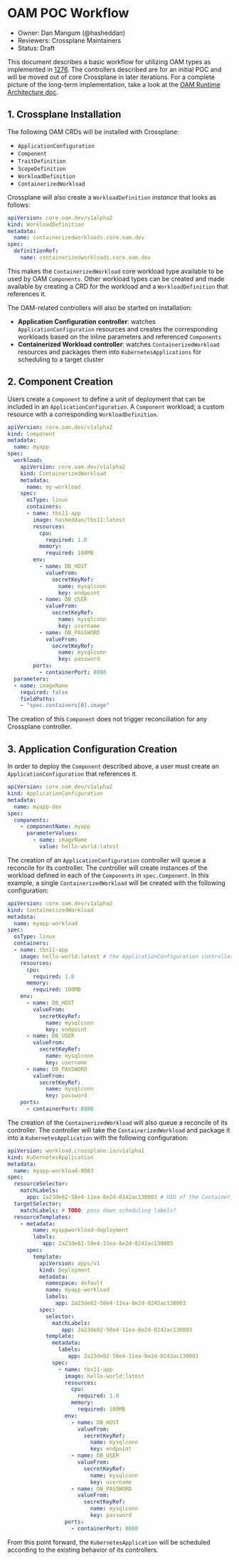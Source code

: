 # OAM POC Workflow
* Owner: Dan Mangum (@hasheddan)
* Reviewers: Crossplane Maintainers
* Status: Draft

This document describes a basic workflow for utilizing OAM types as implemented
in [1276](https://github.com/crossplane/crossplane/pull/1276). The controllers
described are for an initial POC and will be moved out of core Crossplane in
later iterations. For a complete picture of the long-term implementation, take a
look at the [OAM Runtime Architecture
doc](https://docs.google.com/document/d/11AYNGhvry_B3l_tO3Yyv1f9tDoezZOpGIYV56oZwb5s/edit#heading=h.x458enhyy1sq).

## 1. Crossplane Installation

The following OAM CRDs will be installed with Crossplane:

- `ApplicationConfiguration`
- `Component`
- `TraitDefinition`
- `ScopeDefinition`
- `WorkloadDefinition`
- `ContainerizedWorkload`

Crossplane will also create a `WorkloadDefinition` *instance* that looks as
follows:

```yaml
apiVersion: core.oam.dev/v1alpha2
kind: WorkloadDefinition
metadata:
  name: containerizedworkloads.core.oam.dev
spec:
  definitionRef:
    name: containerizedworkloads.core.oam.dev
```

This makes the `ContainerizedWorkload` core workload type available to be used
by OAM `Components`. Other workload types can be created and made available by
creating a CRD for the workload and a `WorkloadDefinition` that references it.

The OAM-related controllers will also be started on installation:

- **Application Configuration controller**: watches `ApplicationConfiguration`
  resources and creates the corresponding workloads based on the inline
  parameters and referenced `Components`
- **Containerized Workload controller**: watches `ContainerizedWorkload`
  resources and packages them into `KubernetesApplications` for scheduling to a
  target cluster 

## 2. Component Creation

Users create a `Component` to define a unit of deployment that can be included
in an `ApplicationConfiguration`. A `Component` workload; a custom resource with
a corresponding `WorkloadDefinition`.

```yaml
apiVersion: core.oam.dev/v1alpha2
kind: Component
metadata:
  name: myapp
spec:
  workload:
    apiVersion: core.oam.dev/v1alpha2
    kind: ContainerizedWorkload
    metadata:
      name: my-workload
    spec:
      osType: linux
      containers:
      - name: tbs11-app
        image: hasheddan/tbs11:latest
        resources:
          cpu:
            required: 1.0
          memory:
            required: 100MB
        env:
          - name: DB_HOST
            valueFrom:
              secretKeyRef:
                name: mysqlconn
                key: endpoint
          - name: DB_USER
            valueFrom:
              secretKeyRef:
                name: mysqlconn
                key: username
          - name: DB_PASSWORD
            valueFrom:
              secretKeyRef:
                name: mysqlconn
                key: password
        ports:
          - containerPort: 8080
  parameters: 
  - name: imageName
    required: false
    fieldPaths: 
    - "spec.containers[0].image"
```

The creation of this `Component` does not trigger reconciliation for any
Crossplane controller.


## 3. Application Configuration Creation

In order to deploy the `Component` described above, a user must create an
`ApplicationConfiguration` that references it.

```yaml
apiVersion: core.oam.dev/v1alpha2
kind: ApplicationConfiguration
metadata:
  name: myapp-dev
spec:
  components:
    - componentName: myapp
      parameterValues:
        - name: imageName
          value: hello-world:latest
```

The creation of an `ApplicationConfiguration` controller will queue a reconcile
for its controller. The controller will create instances of the workload defined
in each of the `Components` in `spec.Component`. In this example, a single
`ContainerizedWorkload` will be created with the following configuration:

```yaml
apiVersion: core.oam.dev/v1alpha2
kind: ContainerizedWorkload
metadata:
  name: myapp-workload
spec:
  osType: linux
  containers:
  - name: tbs11-app
    image: hello-world:latest # the ApplicationConfiguration controller replaced this value based on the parameters in its spec
    resources:
      cpu:
        required: 1.0
      memory:
        required: 100MB
    env:
      - name: DB_HOST
        valueFrom:
          secretKeyRef:
            name: mysqlconn
            key: endpoint
      - name: DB_USER
        valueFrom:
          secretKeyRef:
            name: mysqlconn
            key: username
      - name: DB_PASSWORD
        valueFrom:
          secretKeyRef:
            name: mysqlconn
            key: password
    ports:
      - containerPort: 8080
```

The creation of the `ContainerizedWorkload` will also queue a reconcile of its
controller. The controller will take the `ContainerizedWorkload` and package it
into a `KubernetesApplication` with the following configuration:

```yaml
apiVersion: workload.crossplane.io/v1alpha1
kind: KubernetesApplication
metadata:
  name: myapp-workload-0003
spec:
  resourceSelector:
    matchLabels:
      app: 2a23de82-58e4-11ea-8e2d-0242ac130003 # UID of the ContainerizedWorkload 
  targetSelector:
    matchLabels: # TODO: pass down scheduling labels?
  resourceTemplates:
    - metadata:
        name: myappworkload-deployment
        labels:
           app: 2a23de82-58e4-11ea-8e2d-0242ac130003
      spec:
        template:
          apiVersion: apps/v1
          kind: Deployment
          metadata:
            namespace: default
            name: myapp-workload
            labels:
               app: 2a23de82-58e4-11ea-8e2d-0242ac130003
          spec:
            selector:
              matchLabels:
                 app: 2a23de82-58e4-11ea-8e2d-0242ac130003
            template:
              metadata:
                labels:
                   app: 2a23de82-58e4-11ea-8e2d-0242ac130003
              spec:
                - name: tbs11-app
                  image: hello-world:latest
                  resources:
                    cpu:
                      required: 1.0
                    memory:
                      required: 100MB
                  env:
                    - name: DB_HOST
                      valueFrom:
                        secretKeyRef:
                          name: mysqlconn
                          key: endpoint
                    - name: DB_USER
                      valueFrom:
                        secretKeyRef:
                          name: mysqlconn
                          key: username
                    - name: DB_PASSWORD
                      valueFrom:
                        secretKeyRef:
                          name: mysqlconn
                          key: password
                  ports:
                    - containerPort: 8080
```

From this point forward, the `KubernetesApplication` will be scheduled according
to the existing behavior of its controllers.